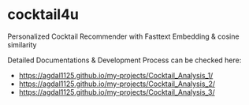 # cocktail4u
Personalized Cocktail Recommender with Fasttext Embedding &amp; cosine similarity


Detailed Documentations & Development Process can be checked here:
- https://agdal1125.github.io/my-projects/Cocktail_Analysis_1/
- https://agdal1125.github.io/my-projects/Cocktail_Analysis_2/
- https://agdal1125.github.io/my-projects/Cocktail_Analysis_3/
